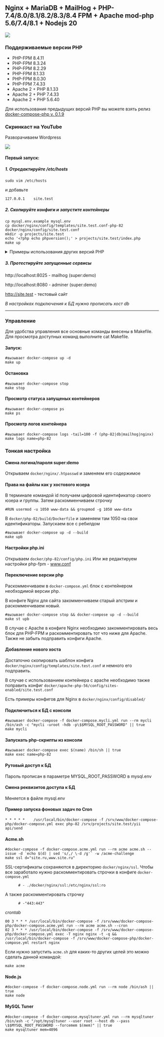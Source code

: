 ## Nginx + MariaDB + MailHog + PHP-7.4/8.0/8.1/8.2/8.3/8.4 FPM + Apache mod-php 5.6/7.4/8.1 + Nodejs 20

![](https://github.com/rhamdeew/docker-compose-php/workflows/Docker%20Image%20CI/badge.svg)


### Поддерживаемые версии PHP

- PHP-FPM 8.4.11
- PHP-FPM 8.3.24
- PHP-FPM 8.2.29
- PHP-FPM 8.1.33
- PHP-FPM 8.0.30
- PHP-FPM 7.4.33
- Apache 2 + PHP 8.1.33
- Apache 2 + PHP 7.4.33
- Apache 2 + PHP 5.6.40

Для использования предыдущих версий PHP вы можете взять релиз [docker-compose-php v. 0.1.9](https://github.com/rhamdeew/docker-compose-php/tree/v0.1.9)


### Скринкаст на YouTube

Разворачиваем Wordpress

[![](http://img.youtube.com/vi/_1DKwP7YuTY/0.jpg)](http://www.youtube.com/watch?v=_1DKwP7YuTY "")


#### Первый запуск:

##### 1. Отредактируйте /etc/hosts

```
sudo vim /etc/hosts
```

и добавьте

```
127.0.0.1    site.test
```

##### 2. Скопируйте конфиги и запустите контейнеры

```
cp mysql.env.example mysql.env
cp docker/nginx/config/templates/site.test.conf-php-82 docker/nginx/config/site.test.conf
mkdir -p projects/site.test
echo '<?php echo phpversion();' > projects/site.test/index.php
make up
```

<details>
  <summary>Примеры использования других версий PHP</summary>

  ```
cp mysql.env.example mysql.env
#edit mysql.env

#вы можете выбрать версию PHP
cp templates/docker-compose-php-81.yml docker-compose.yml


#и скопировать соответствующий конфиг для Nginx + PHP-FPM
cp docker/nginx/config/templates/site.test.conf-php-81 docker/nginx/config/site.test.conf

#или скопировать соответствующие конфиги для варианта Nginx + Apache PHP
cp templates/docker-compose-apache-php-74.yml docker-compose.yml
cp docker/nginx/config/templates/site.test.conf-apache-php-74 docker/nginx/config/site.test.conf
cp docker/apache-php-74/config/templates/site.test.conf docker/apache-php-74/config/sites-enabled/site.test.conf


mkdir -p projects/site.test
echo '<?php echo phpversion();' > projects/site.test/index.php

make up
  ```
</details>

##### 3. Протестируйте запущенные сервисы

http://localhost:8025 - mailhog (super:demo)

http://localhost:8080 - adminer (super:demo)

http://site.test - тестовый сайт

*В настройках подключения к БД нужно прописать хост db*

------

### Управление

Для удобства управления все основные команды внесены в Makefile. Для просмотра доступных команд выполните cat Makefile.

#### Запуск:

```
#вызывает docker-compose up -d
make up
```


#### Остановка

```
#вызывает docker-compose stop
make stop
```


#### Просмотр статуса запущеных контейнеров

```
#вызывает docker-compose ps
make ps
```


#### Просмотр логов контейнера

```
#вызывает docker-compose logs -tail=100 -f (php-82|db|mailhog|nginx)
make logs name=php-82
```


### Тонкая настройка


#### Смена логина/пароля super:demo

Открываем `docker/nginx/.htpasswd` и заменяем его содержимое


#### Права на файлы как у хостового юзера

В терминале командой id получаем цифровой идентификатор своего юзера и группы.
Затем раскомменчиваем строчку

```
#RUN usermod -u 1050 www-data && groupmod -g 1050 www-data
```

В `docker/php-82/build/Dockerfile` и заменяем там 1050 на свои идентификаторы.
Запускаем все с ребилдом

```
#вызывает docker-compose up -d --build
make upb
```


#### Настройки php.ini

Открываем `docker/php-82/config/php.ini`
Или же редактируем настройки php-fpm - www.conf


#### Переключение версии php

Раскомменчиваем в `docker-compose.yml` блок с контейнером необходимой версии php.

В конфиге Nginx для сайта закомменчиваем старый апстрим и раскомменчиваем новый.

```
#вызывает docker-compose stop && docker-compose up -d --build
make st upb
```

В случае с Apache в конфиге Nginx необходимо закомментировать весь блок для PHP-FPM и раскомментировать тот что ниже для Apache.
Также не забыть подправить конфиги Apache.


#### Добавление нового хоста

Достаточно скопировать шаблон конфига `docker/nginx/config/templates/site.test.conf` и немного его подправить.

В случае с использованием контейнера с apache необходимо также поправить конфиг `docker/apache-php-56/config/sites-enabled/site.test.conf`

Есть примеры конфигов для Nginx в `docker/nginx/config/disabled/`


#### Подключиться к БД с консоли

```
#вызывает docker-compose -f docker-compose.mycli.yml run --rm mycli /bin/ash -c "mycli -uroot -hdb -p\$$MYSQL_ROOT_PASSWORD" || true
make mycli
```


#### Запускать php-скрипты из консоли

```
#вызывает docker-compose exec $(name) /bin/sh || true
make exec name=php-82
```


#### Рутовый доступ к БД

Пароль прописан в параметре MYSQL_ROOT_PASSWORD в mysql.env


#### Смена реквизитов доступа к БД

Меняется в файле mysql.env


#### Пример запуска фоновых задач по Cron

```
* * * * *    /usr/local/bin/docker-compose -f /srv/www/docker-compose-php/docker-compose.yml exec php-82 /srv/projects/site.test/yii api/send
```

#### Acme.sh

```
#docker-compose -f docker-compose.acme.yml run --rm acme acme.sh --issue -d `echo $(d) | sed 's/,/ \-d /g'` -w /acme-challenge
make ssl d="site.ru,www.site.ru"
```

SSL-сертификаты сохраняются в директорию `docker/nginx/ssl`. Чтобы все заработало нужно раскомментировать
строчки в конфиге `docker-compose.yml`

```
      # - ./docker/nginx/ssl:/etc/nginx/ssl:ro
```

А также раскомментировать строчку

```
      # -"443:443"
```

*crontab*

```
00 3 * * * /usr/local/bin/docker-compose -f /srv/www/docker-compose-php/docker-compose.acme.yml run --rm acme acme.sh --cron
02 3 * * * /usr/local/bin/docker-compose -f /srv/www/docker-compose-php/docker-compose.yml exec -T nginx nginx -t -q && /usr/local/bin/docker-compose -f /srv/www/docker-compose-php/docker-compose.yml restart nginx
```

Если нужно запустить `acme.sh` для каких-то других целей это можно сделать данной командой:

```
make acme
```

#### Node.js

```
#docker-compose -f docker-compose.node.yml run --rm node /bin/ash || true
make node
```

#### MySQL Tuner

```
#docker-compose -f docker-compose.mysqltuner.yml run --rm mysqltuner /bin/ash -c "/opt/mysqltuner --user root --host db --pass \$$MYSQL_ROOT_PASSWORD --forcemem $(mem)" || true
make mysqltuner mem=4096
```
